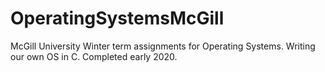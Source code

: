 # OperatingSystemsMcGill
McGill University Winter term assignments for Operating Systems. Writing our own OS in C. Completed early 2020.
